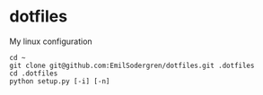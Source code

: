 # dotfiles
My linux configuration

```
cd ~
git clone git@github.com:EmilSodergren/dotfiles.git .dotfiles
cd .dotfiles
python setup.py [-i] [-n]
```
